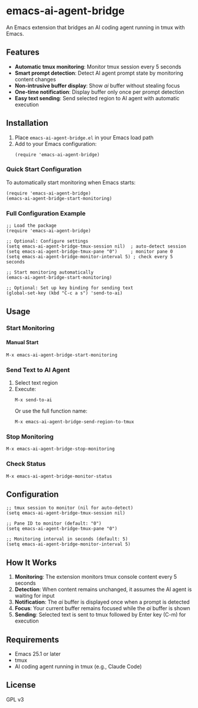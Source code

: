 # emacs-ai-agent-bridge

An Emacs extension that bridges an AI coding agent running in tmux with Emacs.

## Features

- **Automatic tmux monitoring**: Monitor tmux session every 5 seconds
- **Smart prompt detection**: Detect AI agent prompt state by monitoring content changes
- **Non-intrusive buffer display**: Show *ai* buffer without stealing focus
- **One-time notification**: Display buffer only once per prompt detection
- **Easy text sending**: Send selected region to AI agent with automatic execution

## Installation

1. Place `emacs-ai-agent-bridge.el` in your Emacs load path
2. Add to your Emacs configuration:
   ```elisp
   (require 'emacs-ai-agent-bridge)
   ```

### Quick Start Configuration

To automatically start monitoring when Emacs starts:
```elisp
(require 'emacs-ai-agent-bridge)
(emacs-ai-agent-bridge-start-monitoring)
```

### Full Configuration Example

```elisp
;; Load the package
(require 'emacs-ai-agent-bridge)

;; Optional: Configure settings
(setq emacs-ai-agent-bridge-tmux-session nil)  ; auto-detect session
(setq emacs-ai-agent-bridge-tmux-pane "0")     ; monitor pane 0
(setq emacs-ai-agent-bridge-monitor-interval 5) ; check every 5 seconds

;; Start monitoring automatically
(emacs-ai-agent-bridge-start-monitoring)

;; Optional: Set up key binding for sending text
(global-set-key (kbd "C-c a s") 'send-to-ai)
```

## Usage

### Start Monitoring

#### Manual Start
```
M-x emacs-ai-agent-bridge-start-monitoring
```

### Send Text to AI Agent
1. Select text region
2. Execute:
   ```
   M-x send-to-ai
   ```
   Or use the full function name:
   ```
   M-x emacs-ai-agent-bridge-send-region-to-tmux
   ```

### Stop Monitoring
```
M-x emacs-ai-agent-bridge-stop-monitoring
```

### Check Status
```
M-x emacs-ai-agent-bridge-monitor-status
```

## Configuration

```elisp
;; tmux session to monitor (nil for auto-detect)
(setq emacs-ai-agent-bridge-tmux-session nil)

;; Pane ID to monitor (default: "0")
(setq emacs-ai-agent-bridge-tmux-pane "0")

;; Monitoring interval in seconds (default: 5)
(setq emacs-ai-agent-bridge-monitor-interval 5)
```

## How It Works

1. **Monitoring**: The extension monitors tmux console content every 5 seconds
2. **Detection**: When content remains unchanged, it assumes the AI agent is waiting for input
3. **Notification**: The *ai* buffer is displayed once when a prompt is detected
4. **Focus**: Your current buffer remains focused while the *ai* buffer is shown
5. **Sending**: Selected text is sent to tmux followed by Enter key (C-m) for execution

## Requirements

- Emacs 25.1 or later
- tmux
- AI coding agent running in tmux (e.g., Claude Code)

## License

GPL v3
